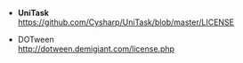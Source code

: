 - **UniTask** <br>
https://github.com/Cysharp/UniTask/blob/master/LICENSE

- DOTween <br>
http://dotween.demigiant.com/license.php
